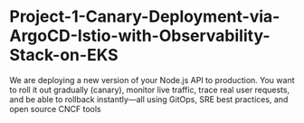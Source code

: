 # Project-1-Canary-Deployment-via-ArgoCD-Istio-with-Observability-Stack-on-EKS
We are deploying a new version of your Node.js API to production. You want to roll it out gradually (canary), monitor live traffic, trace real user requests, and be able to rollback instantly—all using GitOps, SRE best practices, and open source CNCF tools
